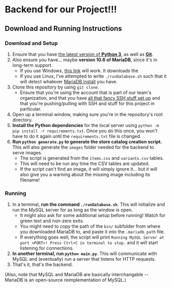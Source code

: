 # Backend for our Project!!!

## Download and Running Instructions

### Download and Setup

1. Ensure that you have [the latest version of **Python 3**](https://www.python.org/downloads/), as well as [**Git**](https://git-scm.com/downloads).
1. Also ensure you have... maybe **version 10.6 of MariaDB**, since it's in long-term support.
	- If you use Windows, [this link](https://mariadb.org/download/?t=mariadb&p=mariadb&r=10.6.10&os=windows&cpu=x86_64&pkg=zip) will work. It downloads the 
	- If you use Linux, I've attempted to write `./runDatabase.sh` such that it will detect whatever [MariaDB install](https://mariadb.org/download/) you have.
1. Clone this repository by using `git clone`.
	- Ensure that you're using the account that is part of our team's organization, and that you have [all that fancy SSH stuff set up](https://docs.github.com/en/authentication/connecting-to-github-with-ssh) and that you're pushing/pulling with SSH and stuff for this project in particular.
1. Open up a terminal window, making sure you're in the repository's root directory.
1. **Install the Python dependencies** for the local server using `python -m pip install -r requirements.txt`. Once you do this once, you won't have to do it again until the `requirements.txt` file is changed.
1. **Run `python generate.py` to generate the store catalog creation script.** This will also generate the `images` folder needed for the backend to serve images.
	- The script is generated from the `items.csv` and `variants.csv` tables.
	- This will need to be run any time the CSV tables are updated.
	- If the script can't find an image, it will simply ignore it... but it will also give you a warning about the missing image including its filename!

### Running

1. In a terminal, **run the command `./runDatabase.sh`**. This will initialize and run the MySQL server for as long as the window is open.
	- It might also ask for some additional setup before running! Watch for green text and non-zero exits.
	- You might need to copy the path of the `bin/` subfolder from where you downloaded MariaDB to, and paste it into the `.mariadb_path` file.
	- If everything goes well, the script will print `Running MySQL Server at port <PORT>! Press Ctrl+C in terminal to stop.` and it will start listening for connections.
1. **In another terminal, run `python main.py`**. This will communicate with MySQL and (eventually) run a server that listens for HTTP requests.
1. That's it, that's the backend.

(Also, note that MySQL and MariaDB are basically interchangable -- MariaDB is an open-source reimplementation of MySQL.)
